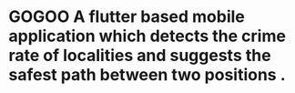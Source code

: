 # GOGOO A flutter based mobile application which detects the crime rate of localities and suggests the safest path between two positions .
